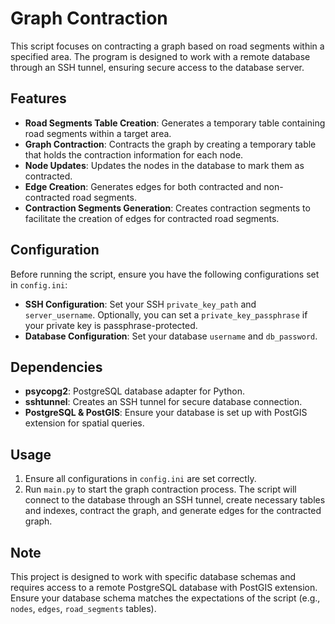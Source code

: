 # Graph Contraction 

This script focuses on contracting a graph based on road segments within a specified area. The program is designed to work with a remote database through an SSH tunnel, ensuring secure access to the database server.

## Features

- **Road Segments Table Creation**: Generates a temporary table containing road segments within a target area.
- **Graph Contraction**: Contracts the graph by creating a temporary table that holds the contraction information for each node.
- **Node Updates**: Updates the nodes in the database to mark them as contracted.
- **Edge Creation**: Generates edges for both contracted and non-contracted road segments.
- **Contraction Segments Generation**: Creates contraction segments to facilitate the creation of edges for contracted road segments.

## Configuration

Before running the script, ensure you have the following configurations set in `config.ini`:

- **SSH Configuration**: Set your SSH `private_key_path` and `server_username`. Optionally, you can set a `private_key_passphrase` if your private key is passphrase-protected.
- **Database Configuration**: Set your database `username` and `db_password`.

## Dependencies

- **psycopg2**: PostgreSQL database adapter for Python.
- **sshtunnel**: Creates an SSH tunnel for secure database connection.
- **PostgreSQL & PostGIS**: Ensure your database is set up with PostGIS extension for spatial queries.

## Usage

1. Ensure all configurations in `config.ini` are set correctly.
2. Run `main.py` to start the graph contraction process. The script will connect to the database through an SSH tunnel, create necessary tables and indexes, contract the graph, and generate edges for the contracted graph.

## Note

This project is designed to work with specific database schemas and requires access to a remote PostgreSQL database with PostGIS extension. Ensure your database schema matches the expectations of the script (e.g., `nodes`, `edges`, `road_segments` tables).
